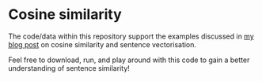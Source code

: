 # Cosine similarity

The code/data within this repository support the examples discussed in [my blog post](http://paulminogue.com/index.php/2019/09/29/introduction-to-cosine-similarity/) on cosine similarity and sentence vectorisation.

Feel free to download, run, and play around with this code to gain a better understanding of sentence similarity!
